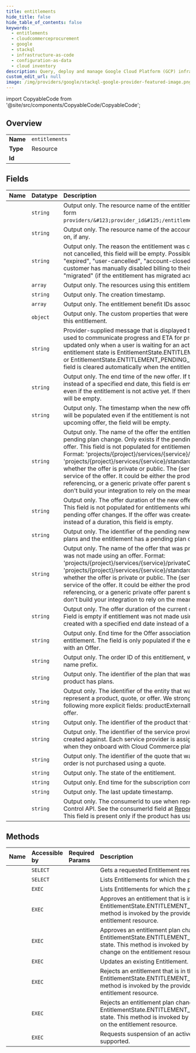 ```yaml
---
title: entitlements
hide_title: false
hide_table_of_contents: false
keywords:
  - entitlements
  - cloudcommerceprocurement
  - google    
  - stackql
  - infrastructure-as-code
  - configuration-as-data
  - cloud inventory
description: Query, deploy and manage Google Cloud Platform (GCP) infrastructure and resources using SQL
custom_edit_url: null
image: /img/providers/google/stackql-google-provider-featured-image.png
---
```


import CopyableCode from '@site/src/components/CopyableCode/CopyableCode';




## Overview
<table><tbody>
<tr><td><b>Name</b></td><td><code>entitlements</code></td></tr>
<tr><td><b>Type</b></td><td>Resource</td></tr>
<tr><td><b>Id</b></td><td><CopyableCode code="cloudcommerceprocurement.entitlements" /></td></tr>
</tbody></table>

## Fields
| Name | Datatype | Description |
|:-----|:---------|:------------|
| <CopyableCode code="name" /> | `string` | Output only. The resource name of the entitlement. Entitlement names have the form `providers/&#123;provider_id&#125;/entitlements/&#123;entitlement_id&#125;`. |
| <CopyableCode code="account" /> | `string` | Output only. The resource name of the account that this entitlement is based on, if any. |
| <CopyableCode code="cancellationReason" /> | `string` | Output only. The reason the entitlement was cancelled. If this entitlement was not cancelled, this field will be empty. Possible values include "unknown", "expired", "user-cancelled", "account-closed", "billing-disabled" (if the customer has manually disabled billing to their resources), "user-aborted", and "migrated" (if the entitlement has migrated across products). |
| <CopyableCode code="consumers" /> | `array` | Output only. The resources using this entitlement, if applicable. |
| <CopyableCode code="createTime" /> | `string` | Output only. The creation timestamp. |
| <CopyableCode code="entitlementBenefitIds" /> | `array` | Output only. The entitlement benefit IDs associated with the purchase. |
| <CopyableCode code="inputProperties" /> | `object` | Output only. The custom properties that were collected from the user to create this entitlement. |
| <CopyableCode code="messageToUser" /> | `string` | Provider-supplied message that is displayed to the end user. Currently this is used to communicate progress and ETA for provisioning. This field can be updated only when a user is waiting for an action from the provider, i.e. entitlement state is EntitlementState.ENTITLEMENT_ACTIVATION_REQUESTED or EntitlementState.ENTITLEMENT_PENDING_PLAN_CHANGE_APPROVAL. This field is cleared automatically when the entitlement state changes. |
| <CopyableCode code="newOfferEndTime" /> | `string` | Output only. The end time of the new offer. If the offer was created with a term instead of a specified end date, this field is empty. This field will be populated even if the entitlement is not active yet. If there is no upcoming offer, the field will be empty. |
| <CopyableCode code="newOfferStartTime" /> | `string` | Output only. The timestamp when the new offer will become effective. This field will be populated even if the entitlement is not active yet. If there is no upcoming offer, the field will be empty. |
| <CopyableCode code="newPendingOffer" /> | `string` | Output only. The name of the offer the entitlement is switching to upon a pending plan change. Only exists if the pending plan change is moving to an offer. This field is not populated for entitlements which are not active yet. Format: 'projects/&#123;project&#125;/services/&#123;service&#125;/privateOffers/&#123;offer-id&#125;' OR 'projects/&#123;project&#125;/services/&#123;service&#125;/standardOffers/&#123;offer-id&#125;', depending on whether the offer is private or public. The &#123;service&#125; in the name is the listing service of the offer. It could be either the product service that the offer is referencing, or a generic private offer parent service. We recommend that you don't build your integration to rely on the meaning of this &#123;service&#125; part. |
| <CopyableCode code="newPendingOfferDuration" /> | `string` | Output only. The offer duration of the new offer in ISO 8601 duration format. This field is not populated for entitlements which are not active yet, only for pending offer changes. If the offer was created with a specified end date instead of a duration, this field is empty. |
| <CopyableCode code="newPendingPlan" /> | `string` | Output only. The identifier of the pending new plan. Required if the product has plans and the entitlement has a pending plan change. |
| <CopyableCode code="offer" /> | `string` | Output only. The name of the offer that was procured. Field is empty if order was not made using an offer. Format: 'projects/&#123;project&#125;/services/&#123;service&#125;/privateOffers/&#123;offer-id&#125;' OR 'projects/&#123;project&#125;/services/&#123;service&#125;/standardOffers/&#123;offer-id&#125;', depending on whether the offer is private or public. The &#123;service&#125; in the name is the listing service of the offer. It could be either the product service that the offer is referencing, or a generic private offer parent service. We recommend that you don't build your integration to rely on the meaning of this &#123;service&#125; part. |
| <CopyableCode code="offerDuration" /> | `string` | Output only. The offer duration of the current offer in ISO 8601 duration format. Field is empty if entitlement was not made using an offer. If the offer was created with a specified end date instead of a duration, this field is empty. |
| <CopyableCode code="offerEndTime" /> | `string` | Output only. End time for the Offer association corresponding to this entitlement. The field is only populated if the entitlement is currently associated with an Offer. |
| <CopyableCode code="orderId" /> | `string` | Output only. The order ID of this entitlement, without any `orders/` resource name prefix. |
| <CopyableCode code="plan" /> | `string` | Output only. The identifier of the plan that was procured. Required if the product has plans. |
| <CopyableCode code="product" /> | `string` | Output only. The identifier of the entity that was purchased. This may actually represent a product, quote, or offer. We strongly recommend that you use the following more explicit fields: productExternalName, quoteExternalName, or offer. |
| <CopyableCode code="productExternalName" /> | `string` | Output only. The identifier of the product that was procured. |
| <CopyableCode code="provider" /> | `string` | Output only. The identifier of the service provider that this entitlement was created against. Each service provider is assigned a unique provider value when they onboard with Cloud Commerce platform. |
| <CopyableCode code="quoteExternalName" /> | `string` | Output only. The identifier of the quote that was used to procure. Empty if the order is not purchased using a quote. |
| <CopyableCode code="state" /> | `string` | Output only. The state of the entitlement. |
| <CopyableCode code="subscriptionEndTime" /> | `string` | Output only. End time for the subscription corresponding to this entitlement. |
| <CopyableCode code="updateTime" /> | `string` | Output only. The last update timestamp. |
| <CopyableCode code="usageReportingId" /> | `string` | Output only. The consumerId to use when reporting usage through the Service Control API. See the consumerId field at [Reporting Metrics](https://cloud.google.com/service-control/reporting-metrics) for more details. This field is present only if the product has usage-based billing configured. |
## Methods
| Name | Accessible by | Required Params | Description |
|:-----|:--------------|:----------------|:------------|
| <CopyableCode code="get" /> | `SELECT` | <CopyableCode code="entitlementsId, providersId" /> | Gets a requested Entitlement resource. |
| <CopyableCode code="list" /> | `SELECT` | <CopyableCode code="providersId" /> | Lists Entitlements for which the provider has read access. |
| <CopyableCode code="_list" /> | `EXEC` | <CopyableCode code="providersId" /> | Lists Entitlements for which the provider has read access. |
| <CopyableCode code="approve" /> | `EXEC` | <CopyableCode code="entitlementsId, providersId" /> | Approves an entitlement that is in the EntitlementState.ENTITLEMENT_ACTIVATION_REQUESTED state. This method is invoked by the provider to approve the creation of the entitlement resource. |
| <CopyableCode code="approve_plan_change" /> | `EXEC` | <CopyableCode code="entitlementsId, providersId" /> | Approves an entitlement plan change that is in the EntitlementState.ENTITLEMENT_PENDING_PLAN_CHANGE_APPROVAL state. This method is invoked by the provider to approve the plan change on the entitlement resource. |
| <CopyableCode code="patch" /> | `EXEC` | <CopyableCode code="entitlementsId, providersId" /> | Updates an existing Entitlement. |
| <CopyableCode code="reject" /> | `EXEC` | <CopyableCode code="entitlementsId, providersId" /> | Rejects an entitlement that is in the EntitlementState.ENTITLEMENT_ACTIVATION_REQUESTED state. This method is invoked by the provider to reject the creation of the entitlement resource. |
| <CopyableCode code="reject_plan_change" /> | `EXEC` | <CopyableCode code="entitlementsId, providersId" /> | Rejects an entitlement plan change that is in the EntitlementState.ENTITLEMENT_PENDING_PLAN_CHANGE_APPROVAL state. This method is invoked by the provider to reject the plan change on the entitlement resource. |
| <CopyableCode code="suspend" /> | `EXEC` | <CopyableCode code="entitlementsId, providersId" /> | Requests suspension of an active Entitlement. This is not yet supported. |
